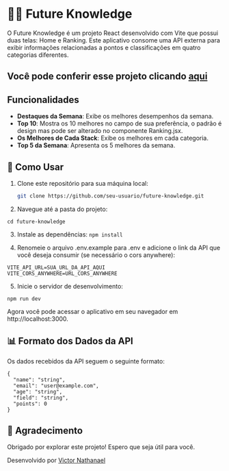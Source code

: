 # 🧑‍💻 Future Knowledge

O Future Knowledge é um projeto React desenvolvido com Vite que possui duas telas: Home e Ranking. Este aplicativo consome uma API externa para exibir informações relacionadas a pontos e classificações em quatro categorias diferentes.

## Você pode conferir esse projeto clicando [aqui](https://future-knowledge.netlify.app/)

## Funcionalidades

- **Destaques da Semana**: Exibe os melhores desempenhos da semana.
- **Top 10**: Mostra os 10 melhores no campo de sua preferência, o padrão é design mas pode ser alterado no componente Ranking.jsx.
- **Os Melhores de Cada Stack**: Exibe os melhores em cada categoria.
- **Top 5 da Semana**: Apresenta os 5 melhores da semana.

## 🎯 Como Usar

1. Clone este repositório para sua máquina local:

   ```bash
   git clone https://github.com/seu-usuario/future-knowledge.git
2. Navegue até a pasta do projeto:
```
cd future-knowledge
```
3. Instale as dependências:
```npm install```

4. Renomeie o arquivo .env.example para .env e adicione o link da API que você deseja consumir (se necessário o cors anywhere):
```
VITE_API_URL=SUA_URL_DA_API_AQUI
VITE_CORS_ANYWHERE=URL_CORS_ANYWHERE
```

5. Inicie o servidor de desenvolvimento:
```
npm run dev
```

Agora você pode acessar o aplicativo em seu navegador em http://localhost:3000.

## 📊 Formato dos Dados da API
Os dados recebidos da API seguem o seguinte formato:

```
{
  "name": "string",
  "email": "user@example.com",
  "age": "string",
  "field": "string",
  "points": 0
}
```
## 🌹 Agradecimento

Obrigado por explorar este projeto! Espero que seja útil para você.

Desenvolvido por [Victor Nathanael](https://www.linkedin.com/in/victornathanael/)
